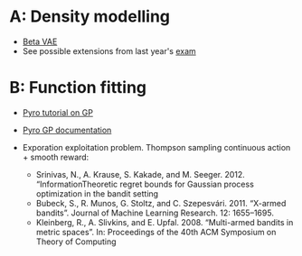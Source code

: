 # A: Density modelling

- [Beta VAE](https://paperswithcode.com/paper/beta-vae-learning-basic-visual-concepts-with) 
- See possible extensions from last year's [exam](https://github.com/wouterboomsma/pml_vae_project/blob/main/project.pdf)

# B: Function fitting

- [Pyro tutorial on GP](https://pyro.ai/examples/gp.html)
- [Pyro GP documentation](https://docs.pyro.ai/en/stable/contrib.gp.html)

- Exporation exploitation problem. Thompson sampling continuous action + smooth reward:
  - Srinivas, N., A. Krause, S. Kakade, and M. Seeger. 2012. “InformationTheoretic regret bounds for Gaussian process optimization in the bandit setting
  - Bubeck, S., R. Munos, G. Stoltz, and C. Szepesvári. 2011. “X-armed bandits”. Journal of Machine Learning Research. 12: 1655–1695.
  - Kleinberg, R., A. Slivkins, and E. Upfal. 2008. “Multi-armed bandits in metric spaces”. In: Proceedings of the 40th ACM Symposium on Theory of Computing
